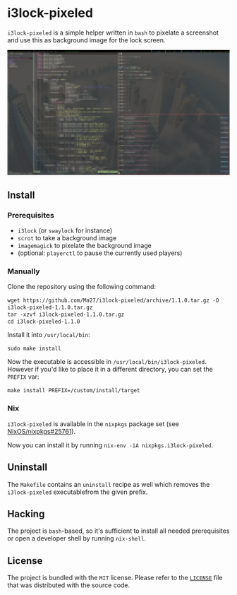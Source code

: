 i3lock-pixeled
==============

`i3lock-pixeled` is a simple helper written in `bash` to pixelate a screenshot and use
this as background image for the lock screen.

![i3lock-pixeled Example](screen.png)

## Install

### Prerequisites

- `i3lock` (or `swaylock` for instance)
- `scrot` to take a background image
- `imagemagick` to pixelate the background image
- (optional: `playerctl` to pause the currently used players)

### Manually

Clone the repository using the following command:

```
wget https://github.com/Ma27/i3lock-pixeled/archive/1.1.0.tar.gz -O i3lock-pixeled-1.1.0.tar.gz
tar -xzvf i3lock-pixeled-1.1.0.tar.gz
cd i3lock-pixeled-1.1.0
```

Install it into `/usr/local/bin`:

```
sudo make install
```

Now the executable is accessible in `/usr/local/bin/i3lock-pixeled`.
However if you'd like to place it in a different directory, you can set the `PREFIX` var:

```
make install PREFIX=/custom/install/target
```

### Nix

`i3lock-pixeled` is available in the `nixpkgs` package set (see [NixOS/nixpkgs#25761](https://github.com/NixOS/nixpkgs/pull/25761)).

Now you can install it by running `nix-env -iA nixpkgs.i3lock-pixeled`.

## Uninstall

The `Makefile` contains an `uninstall` recipe as well which removes the `i3lock-pixeled` executablefrom the given prefix.

## Hacking

The project is `bash`-based, so it's sufficient to install all needed prerequisites or open a developer
shell by running `nix-shell`.

## License

The project is bundled with the `MIT` license. Please refer to the [`LICENSE`](https://github.com/Ma27/i3lock-pixeled/blob/master/LICENSE) file that was distributed with the source code.
